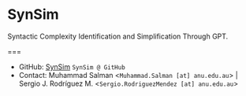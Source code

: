 # SynSim
Syntactic Complexity Identification and Simplification Through GPT.  

===
- GitHub: [SynSim](https://github.com/salmon-kg/SynSim) `SynSim @ GitHub`  
- Contact: Muhammad Salman <`Muhammad.Salman [at] anu.edu.au`> | Sergio J. Rodríguez M. <`Sergio.RodriguezMendez [at] anu.edu.au`>  
